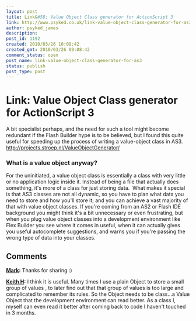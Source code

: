 ```yaml
---
layout: post
title: Link&#58; Value Object Class generator for ActionScript 3
link: http://www.psyked.co.uk/link-value-object-class-generator-for-as3/
author: psyked_james
description: 
post_id: 1192
created: 2010/03/26 10:08:42
created_gmt: 2010/03/26 09:08:42
comment_status: open
post_name: link-value-object-class-generator-for-as3
status: publish
post_type: post
---
```


# Link: Value Object Class generator for ActionScript 3

A bit specialist perhaps, and the need for such a tool might become redundant if the Flash Builder hype is to be believed, but I found this quite useful for speeding up the process of writing a value-object class in AS3. <http://projects.stroep.nl/ValueObjectGenerator/>

### What is a value object anyway?

For the uninitiated, a value object class is essentially a class with very little or no application logic inside it. Instead of being a file that actually does something, it's more of a class for just storing data.  What makes it special is that AS3 classes are not all dynamic, so you have to plan what data you need to store and how you'll store it; and you can achieve a vast majority of that with value object classes. If you're coming from an AS2 or Flash IDE background you might think it's a bit unnecessary or even frustrating, but when you plug value object classes into a development environment like Flex Builder you see where it comes in useful, when it can actually gives you useful autocomplete suggestions, and warns you if you're passing the wrong type of data into your classes.

## Comments

**[Mark](#840 "2010-03-26 12:07:13"):** Thanks for sharing :)

**[Keith H](#841 "2010-03-27 17:04:21"):** I think it is useful. Many times I use a plain Object to store a small group of values , to later find out that that group of values is too large and complicated to remember its rules. So the Object needs to be class...a Value Object that the development environment can read better. As a class I, myself can even read it better after coming back to code I haven't touched in 3 months.

